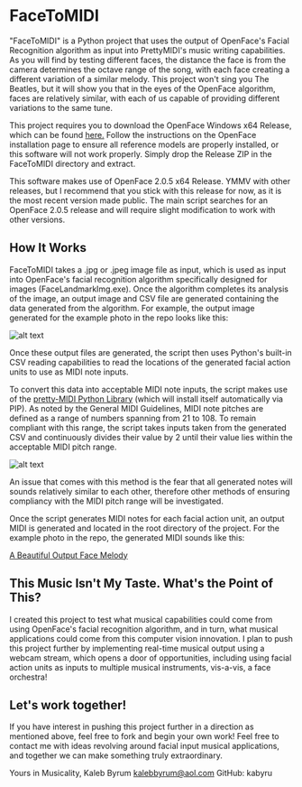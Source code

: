 # FaceToMIDI

"FaceToMIDI" is a Python project that uses the output of OpenFace's Facial Recognition algorithm as input into PrettyMIDI's music writing capabilities. As you will find by testing different faces, the distance the face is from the camera determines the octave range of the song, with each face creating a different variation of a similar melody. This project won't sing you The Beatles, but it will show you that in the eyes of the OpenFace algorithm, faces are relatively similar, with each of us capable of providing different variations to the same tune.

This project requires you to download the OpenFace Windows x64 Release, which can be found [here.](https://github.com/TadasBaltrusaitis/OpenFace/wiki/Windows-Installation) Follow the instructions on the OpenFace installation page to ensure all reference models are properly installed, or this software will not work properly. Simply drop the Release ZIP in the FaceToMIDI directory and extract.

This software makes use of OpenFace 2.0.5 x64 Release. YMMV with other releases, but I recommend that you stick with this release for now, as it is the most recent version made public. The main script searches for an OpenFace 2.0.5 release and will require slight modification to work with other versions.

## How It Works

FaceToMIDI takes a .jpg or .jpeg image file as input, which is used as input into OpenFace's facial recognition algorithm specifically designed for images (FaceLandmarkImg.exe). Once the algorithm completes its analysis of the image, an output image and CSV file are generated containing the data generated from the algorithm. For example, the output image generated for the example photo in the repo looks like this:

![alt text](https://i.imgur.com/iFV1rWm.jpg "Isn't Gaben beautiful?")

Once these output files are generated, the script then uses Python's built-in CSV reading capabilities to read the locations of the generated facial action units to use as MIDI note inputs.

To convert this data into acceptable MIDI note inputs, the script makes use of the [pretty-MIDI Python Library](https://github.com/craffel/pretty-midi) (which will install itself automatically via PIP). As noted by the General MIDI Guidelines, MIDI note pitches are defined as a range of numbers spanning from 21 to 108. To remain compliant with this range, the script takes inputs taken from the generated CSV and continuously divides their value by 2 until their value lies within the acceptable MIDI pitch range.

![alt text](https://i.imgur.com/PmSQoq1.gif "General MIDI Pitch Guidelines as Used by pretty-MIDI")

An issue that comes with this method is the fear that all generated notes will sounds relatively similar to each other, therefore other methods of ensuring compliancy with the MIDI pitch range will be investigated.

Once the script generates MIDI notes for each facial action unit, an output MIDI is generated and located in the root directory of the project. For the example photo in the repo, the generated MIDI sounds like this:

[A Beautiful Output Face Melody](https://soundcloud.com/kaleb-byrum/piano-melody-generated-by-gabe-newells-face)

## This Music Isn't My Taste. What's the Point of This?
I created this project to test what musical capabilities could come from using OpenFace's facial recognition algorithm, and in turn, what musical applications could come from this computer vision innovation. I plan to push this project further by implementing real-time musical output using a webcam stream, which opens a door of opportunities, including using facial action units as inputs to multiple musical instruments, vis-a-vis, a face orchestra!

## Let's work together!
If you have interest in pushing this project further in a direction as mentioned above, feel free to fork and begin your own work! Feel free to contact me with ideas revolving around facial input musical applications, and together we can make something truly extraordinary.

Yours in Musicality,
Kaleb Byrum
kalebbyrum@aol.com
GitHub: kabyru
